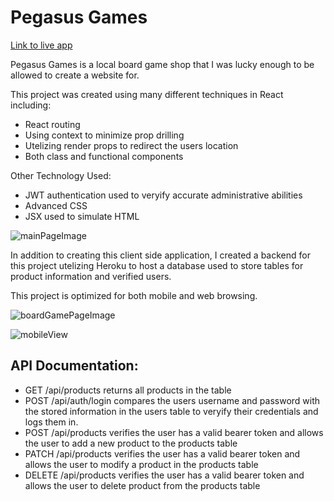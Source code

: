 # Pegasus Games

[Link to live app](https://pegasus-games.king-sawyer.vercel.app/)

Pegasus Games is a local board game shop that I was lucky enough to be allowed to create a website for.



This project was created using many different techniques in React including:

- React routing
- Using context to minimize prop drilling
- Utelizing render props to redirect the users location
- Both class and functional components

Other Technology Used:
- JWT authentication used to veryify accurate administrative abilities
- Advanced CSS
- JSX used to simulate HTML

![mainPageImage](https://i.imgur.com/DLC4D0E.png)

In addition to creating this client side application, I created a backend for this project utelizing Heroku to host a database used to store tables for product information and verified users.



This project is optimized for both mobile and web browsing. 


![boardGamePageImage](https://i.imgur.com/Wb2FrgG.png)


![mobileView](https://i.imgur.com/eTqGmfm.png)



## API Documentation:
- GET /api/products returns all products in the table
- POST /api/auth/login compares the users username and password with the stored information in the users table to veryify their credentials and logs them in.
- POST /api/products verifies the user has a valid bearer token and allows the user to add a new product to the products table
- PATCH /api/products verifies the user has a valid bearer token and allows the user to modify a product in the products table
- DELETE /api/products verifies the user has a valid bearer token and allows the user to delete product from the products table
